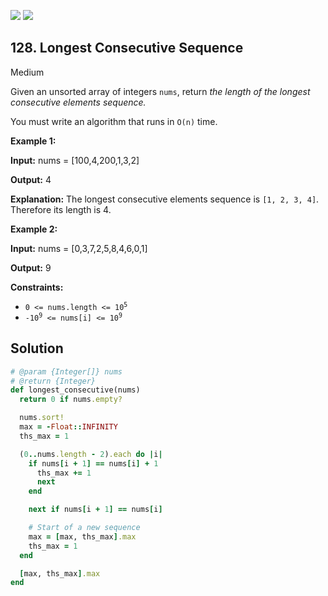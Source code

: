 [![](https://img.shields.io/github/stars/javadev/LeetCode-in-All?label=Stars&style=flat-square)](https://github.com/javadev/LeetCode-in-All)
[![](https://img.shields.io/github/forks/javadev/LeetCode-in-All?label=Fork%20me%20on%20GitHub%20&style=flat-square)](https://github.com/javadev/LeetCode-in-All/fork)

## 128\. Longest Consecutive Sequence

Medium

Given an unsorted array of integers `nums`, return _the length of the longest consecutive elements sequence._

You must write an algorithm that runs in `O(n)` time.

**Example 1:**

**Input:** nums = [100,4,200,1,3,2]

**Output:** 4

**Explanation:** The longest consecutive elements sequence is `[1, 2, 3, 4]`. Therefore its length is 4. 

**Example 2:**

**Input:** nums = [0,3,7,2,5,8,4,6,0,1]

**Output:** 9 

**Constraints:**

*   <code>0 <= nums.length <= 10<sup>5</sup></code>
*   <code>-10<sup>9</sup> <= nums[i] <= 10<sup>9</sup></code>

## Solution

```ruby
# @param {Integer[]} nums
# @return {Integer}
def longest_consecutive(nums)
  return 0 if nums.empty?

  nums.sort!
  max = -Float::INFINITY
  ths_max = 1

  (0..nums.length - 2).each do |i|
    if nums[i + 1] == nums[i] + 1
      ths_max += 1
      next
    end

    next if nums[i + 1] == nums[i]

    # Start of a new sequence
    max = [max, ths_max].max
    ths_max = 1
  end

  [max, ths_max].max
end
```